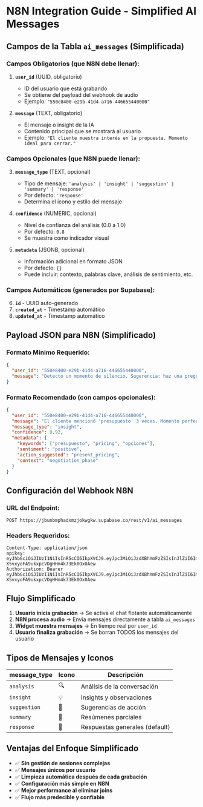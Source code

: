 # N8N Integration Guide - Simplified AI Messages

## Campos de la Tabla `ai_messages` (Simplificada)

### Campos Obligatorios (que N8N debe llenar):

1. **`user_id`** (UUID, obligatorio)
   - ID del usuario que está grabando
   - Se obtiene del payload del webhook de audio
   - Ejemplo: `"550e8400-e29b-41d4-a716-446655440000"`

2. **`message`** (TEXT, obligatorio) 
   - El mensaje o insight de la IA
   - Contenido principal que se mostrará al usuario
   - Ejemplo: `"El cliente muestra interés en la propuesta. Momento ideal para cerrar."`

### Campos Opcionales (que N8N puede llenar):

3. **`message_type`** (TEXT, opcional)
   - Tipo de mensaje: `'analysis' | 'insight' | 'suggestion' | 'summary' | 'response'`
   - Por defecto: `'response'`
   - Determina el icono y estilo del mensaje

4. **`confidence`** (NUMERIC, opcional)
   - Nivel de confianza del análisis (0.0 a 1.0)
   - Por defecto: `0.8`
   - Se muestra como indicador visual

5. **`metadata`** (JSONB, opcional)
   - Información adicional en formato JSON
   - Por defecto: `{}`
   - Puede incluir: contexto, palabras clave, análisis de sentimiento, etc.

### Campos Automáticos (generados por Supabase):

6. **`id`** - UUID auto-generado
7. **`created_at`** - Timestamp automático
8. **`updated_at`** - Timestamp automático

## Payload JSON para N8N (Simplificado)

### Formato Mínimo Requerido:
```json
{
  "user_id": "550e8400-e29b-41d4-a716-446655440000",
  "message": "Detecto un momento de silencio. Sugerencia: haz una pregunta abierta para mantener el engagement."
}
```

### Formato Recomendado (con campos opcionales):
```json
{
  "user_id": "550e8400-e29b-41d4-a716-446655440000",
  "message": "El cliente mencionó 'presupuesto' 3 veces. Momento perfecto para presentar opciones de pricing.",
  "message_type": "insight",
  "confidence": 0.92,
  "metadata": {
    "keywords": ["presupuesto", "pricing", "opciones"],
    "sentiment": "positive",
    "action_suggested": "present_pricing",
    "context": "negotiation_phase"
  }
}
```

## Configuración del Webhook N8N

### URL del Endpoint:
```
POST https://jbunbmphadxmzjokwgkw.supabase.co/rest/v1/ai_messages
```

### Headers Requeridos:
```
Content-Type: application/json
apikey: eyJhbGciOiJIUzI1NiIsInR5cCI6IkpXVCJ9.eyJpc3MiOiJzdXBhYmFzZSIsInJlZiI6ImpidW5ibXBoYWR4bXpqb2t3Z2t3Iiwicm9sZSI6ImFub24iLCJpYXQiOjE3NDgxMzkzMTksImV4cCI6MjA2MzcxNTMxOX0.HxkEMVXXx-X5vxyoFA9ukxpcVDgHHm4k73Ek0OxOAew
Authorization: Bearer eyJhbGciOiJIUzI1NiIsInR5cCI6IkpXVCJ9.eyJpc3MiOiJzdXBhYmFzZSIsInJlZiI6ImpidW5ibXBoYWR4bXpqb2t3Z2t3Iiwicm9sZSI6ImFub24iLCJpYXQiOjE3NDgxMzkzMTksImV4cCI6MjA2MzcxNTMxOX0.HxkEMVXXx-X5vxyoFA9ukxpcVDgHHm4k73Ek0OxOAew
```

## Flujo Simplificado

1. **Usuario inicia grabación** → Se activa el chat flotante automáticamente
2. **N8N procesa audio** → Envía mensajes directamente a tabla `ai_messages`
3. **Widget muestra mensajes** → En tiempo real por `user_id`
4. **Usuario finaliza grabación** → Se borran TODOS los mensajes del usuario

## Tipos de Mensajes y Iconos

| message_type | Icono | Descripción |
|-------------|-------|-------------|
| `analysis` | 🔍 | Análisis de la conversación |
| `insight` | 💡 | Insights y observaciones |
| `suggestion` | 🎯 | Sugerencias de acción |
| `summary` | 📝 | Resúmenes parciales |
| `response` | 💬 | Respuestas generales (default) |

## Ventajas del Enfoque Simplificado

- ✅ **Sin gestión de sesiones complejas**
- ✅ **Mensajes únicos por usuario**
- ✅ **Limpieza automática después de cada grabación**
- ✅ **Configuración más simple en N8N**
- ✅ **Mejor performance al eliminar joins**
- ✅ **Flujo más predecible y confiable**